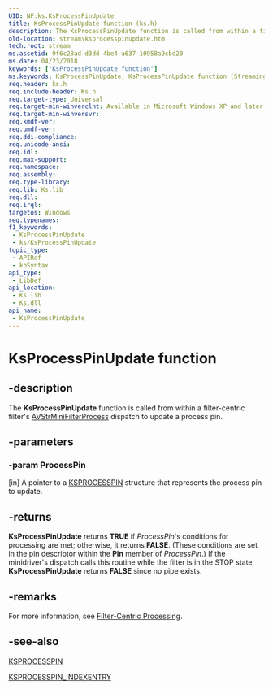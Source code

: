 ```yaml
---
UID: NF:ks.KsProcessPinUpdate
title: KsProcessPinUpdate function (ks.h)
description: The KsProcessPinUpdate function is called from within a filter-centric filter's AVStrMiniFilterProcess dispatch to update a process pin.
old-location: stream\ksprocesspinupdate.htm
tech.root: stream
ms.assetid: 9f6c28ad-d3dd-4be4-a637-10958a9cbd20
ms.date: 04/23/2018
keywords: ["KsProcessPinUpdate function"]
ms.keywords: KsProcessPinUpdate, KsProcessPinUpdate function [Streaming Media Devices], avfunc_8f096e7d-7eb1-40c7-bcc9-762e671bb3d4.xml, ks/KsProcessPinUpdate, stream.ksprocesspinupdate
req.header: ks.h
req.include-header: Ks.h
req.target-type: Universal
req.target-min-winverclnt: Available in Microsoft Windows XP and later operating systems and DirectX 8.0 and later DirectX versions.
req.target-min-winversvr: 
req.kmdf-ver: 
req.umdf-ver: 
req.ddi-compliance: 
req.unicode-ansi: 
req.idl: 
req.max-support: 
req.namespace: 
req.assembly: 
req.type-library: 
req.lib: Ks.lib
req.dll: 
req.irql: 
targetos: Windows
req.typenames: 
f1_keywords:
 - KsProcessPinUpdate
 - ks/KsProcessPinUpdate
topic_type:
 - APIRef
 - kbSyntax
api_type:
 - LibDef
api_location:
 - Ks.lib
 - Ks.dll
api_name:
 - KsProcessPinUpdate
---
```


# KsProcessPinUpdate function


## -description

The <b>KsProcessPinUpdate</b> function is called from within a filter-centric filter's <a href="/windows-hardware/drivers/ddi/ks/nc-ks-pfnksfilterprocess">AVStrMiniFilterProcess</a> dispatch to update a process pin.

## -parameters

### -param ProcessPin 

[in]
A pointer to a <a href="/windows-hardware/drivers/ddi/ks/ns-ks-_ksprocesspin">KSPROCESSPIN</a> structure that represents the process pin to update.

## -returns

<b>KsProcessPinUpdate</b> returns <b>TRUE</b> if <i>ProcessPin</i>'s conditions for processing are met; otherwise, it returns <b>FALSE</b>. (These conditions are set in the pin descriptor within the <b>Pin</b> member of <i>ProcessPin</i>.) If the minidriver's dispatch calls this routine while the filter is in the STOP state, <b>KsProcessPinUpdate</b> returns <b>FALSE</b> since no pipe exists.

## -remarks

For more information, see <a href="/windows-hardware/drivers/stream/filter-centric-processing">Filter-Centric Processing</a>.

## -see-also

<a href="/windows-hardware/drivers/ddi/ks/ns-ks-_ksprocesspin">KSPROCESSPIN</a>



<a href="/windows-hardware/drivers/ddi/ks/ns-ks-_ksprocesspin_indexentry">KSPROCESSPIN_INDEXENTRY</a>